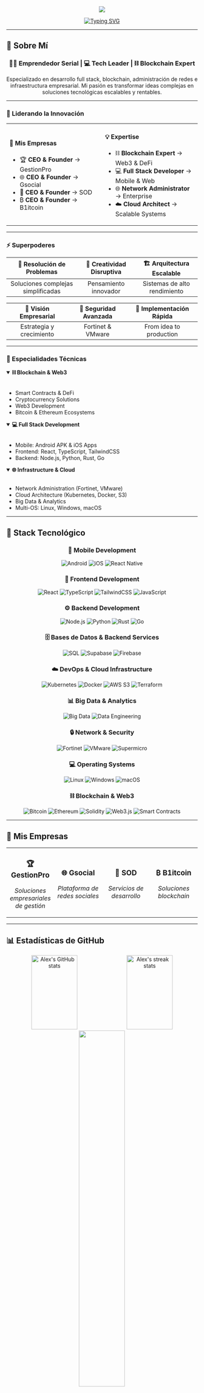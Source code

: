 <div align="center">
  <img src="https://capsule-render.vercel.app/api?type=waving&color=gradient&customColorList=6,11,20&height=180&section=header&text=¡Hola!%20Soy%20Alex%20👋&fontSize=42&fontAlignY=30&desc=Emprendedor%20|%20Full%20Stack%20Developer%20|%20Blockchain%20Expert%20|%20Network%20Administrator&descAlignY=51&descAlign=50"/>
</div>

<div align="center">
  
  [![Typing SVG](https://readme-typing-svg.demolab.com?font=Fira+Code&size=22&duration=3000&pause=1000&color=00D9FF&center=true&vCenter=true&multiline=false&repeat=true&width=600&lines=CEO+%26+Founder+@+GestionPro+💼;CEO+%26+Founder+@+Gsocial+🌐;CEO+%26+Founder+@+SOD+🚀;CEO+%26+Founder+@+B1itcoin+₿;Blockchain+Expert+%26+Web3+Developer+⛓️;Resolviendo+problemas+complejos+🧠;Creando+soluciones+innovadoras+✨)](https://git.io/typing-svg)
  
</div>

---

## 🚀 Sobre Mí

<div align="center">

### 👨‍💼 Emprendedor Serial | 💻 Tech Leader | ⛓️ Blockchain Expert

Especializado en desarrollo full stack, blockchain, administración de redes e infraestructura empresarial. Mi pasión es transformar ideas complejas en soluciones tecnológicas escalables y rentables.

</div>

---

### 💼 Liderando la Innovación

<table>
<tr>
<td width="50%">

#### 🏢 Mis Empresas

- 🏆 **CEO & Founder** → GestionPro
- 🌐 **CEO & Founder** → Gsocial  
- 🚀 **CEO & Founder** → SOD
- ₿ **CEO & Founder** → B1itcoin

</td>
<td width="50%">

#### 💡 Expertise

- ⛓️ **Blockchain Expert** → Web3 & DeFi
- 💻 **Full Stack Developer** → Mobile & Web
- 🌐 **Network Administrator** → Enterprise
- ☁️ **Cloud Architect** → Scalable Systems

</td>
</tr>
</table>

---

### ⚡ Superpoderes

<div align="center">

| 🧠 Resolución de Problemas | 🎨 Creatividad Disruptiva | 🏗️ Arquitectura Escalable |
|:-------------------------:|:------------------------:|:-------------------------:|
| Soluciones complejas simplificadas | Pensamiento innovador | Sistemas de alto rendimiento |

| 💼 Visión Empresarial | 🔐 Seguridad Avanzada | 🚀 Implementación Rápida |
|:-------------------:|:--------------------:|:----------------------:|
| Estrategia y crecimiento | Fortinet & VMware | From idea to production |

</div>

---

### 🎯 Especialidades Técnicas

<details open>
<summary><b>⛓️ Blockchain & Web3</b></summary>
<br>

- Smart Contracts & DeFi
- Cryptocurrency Solutions  
- Web3 Development
- Bitcoin & Ethereum Ecosystems

</details>

<details open>
<summary><b>💻 Full Stack Development</b></summary>
<br>

- Mobile: Android APK & iOS Apps
- Frontend: React, TypeScript, TailwindCSS
- Backend: Node.js, Python, Rust, Go

</details>

<details open>
<summary><b>🌐 Infrastructure & Cloud</b></summary>
<br>

- Network Administration (Fortinet, VMware)
- Cloud Architecture (Kubernetes, Docker, S3)
- Big Data & Analytics
- Multi-OS: Linux, Windows, macOS

</details>

---

## 💼 Stack Tecnológico

<div align="center">

### 📱 Mobile Development
![Android](https://img.shields.io/badge/Android_APK-3DDC84?style=for-the-badge&logo=android&logoColor=white)
![iOS](https://img.shields.io/badge/iOS_Apps-000000?style=for-the-badge&logo=ios&logoColor=white)
![React Native](https://img.shields.io/badge/React_Native-20232A?style=for-the-badge&logo=react&logoColor=61DAFB)

### 🎨 Frontend Development
![React](https://img.shields.io/badge/React-20232A?style=for-the-badge&logo=react&logoColor=61DAFB)
![TypeScript](https://img.shields.io/badge/TypeScript-007ACC?style=for-the-badge&logo=typescript&logoColor=white)
![TailwindCSS](https://img.shields.io/badge/Tailwind_CSS-38B2AC?style=for-the-badge&logo=tailwind-css&logoColor=white)
![JavaScript](https://img.shields.io/badge/JavaScript-F7DF1E?style=for-the-badge&logo=javascript&logoColor=black)

### ⚙️ Backend Development
![Node.js](https://img.shields.io/badge/Node.js-43853D?style=for-the-badge&logo=node.js&logoColor=white)
![Python](https://img.shields.io/badge/Python-3776AB?style=for-the-badge&logo=python&logoColor=white)
![Rust](https://img.shields.io/badge/Rust-000000?style=for-the-badge&logo=rust&logoColor=white)
![Go](https://img.shields.io/badge/Go-00ADD8?style=for-the-badge&logo=go&logoColor=white)

### 🗄️ Bases de Datos & Backend Services
![SQL](https://img.shields.io/badge/SQL-4479A1?style=for-the-badge&logo=postgresql&logoColor=white)
![Supabase](https://img.shields.io/badge/Supabase-3ECF8E?style=for-the-badge&logo=supabase&logoColor=white)
![Firebase](https://img.shields.io/badge/Firebase-FFCA28?style=for-the-badge&logo=firebase&logoColor=black)

### ☁️ DevOps & Cloud Infrastructure
![Kubernetes](https://img.shields.io/badge/Kubernetes-326CE5?style=for-the-badge&logo=kubernetes&logoColor=white)
![Docker](https://img.shields.io/badge/Docker-2496ED?style=for-the-badge&logo=docker&logoColor=white)
![AWS S3](https://img.shields.io/badge/AWS_S3-569A31?style=for-the-badge&logo=amazon-s3&logoColor=white)
![Terraform](https://img.shields.io/badge/Terraform_HCL-7B42BC?style=for-the-badge&logo=terraform&logoColor=white)

### 📊 Big Data & Analytics
![Big Data](https://img.shields.io/badge/Big_Data-FF6F00?style=for-the-badge&logo=apache-spark&logoColor=white)
![Data Engineering](https://img.shields.io/badge/Data_Engineering-4285F4?style=for-the-badge&logo=google-cloud&logoColor=white)

### 🔒 Network & Security
![Fortinet](https://img.shields.io/badge/Fortinet-EE3124?style=for-the-badge&logo=fortinet&logoColor=white)
![VMware](https://img.shields.io/badge/VMware-607078?style=for-the-badge&logo=vmware&logoColor=white)
![Supermicro](https://img.shields.io/badge/Supermicro-00A3E0?style=for-the-badge&logo=supermicro&logoColor=white)

### 💻 Operating Systems
![Linux](https://img.shields.io/badge/Linux-FCC624?style=for-the-badge&logo=linux&logoColor=black)
![Windows](https://img.shields.io/badge/Windows-0078D6?style=for-the-badge&logo=windows&logoColor=white)
![macOS](https://img.shields.io/badge/macOS-000000?style=for-the-badge&logo=apple&logoColor=white)

### ⛓️ Blockchain & Web3
![Bitcoin](https://img.shields.io/badge/Bitcoin-F7931A?style=for-the-badge&logo=bitcoin&logoColor=white)
![Ethereum](https://img.shields.io/badge/Ethereum-3C3C3D?style=for-the-badge&logo=ethereum&logoColor=white)
![Solidity](https://img.shields.io/badge/Solidity-363636?style=for-the-badge&logo=solidity&logoColor=white)
![Web3.js](https://img.shields.io/badge/Web3.js-F16822?style=for-the-badge&logo=web3.js&logoColor=white)
![Smart Contracts](https://img.shields.io/badge/Smart_Contracts-121D33?style=for-the-badge&logo=ethereum&logoColor=white)

</div>

---

## 🏢 Mis Empresas

<table align="center">
<tr>
<td align="center" width="25%">
<h3>🏆 GestionPro</h3>
<p><i>Soluciones empresariales de gestión</i></p>
</td>
<td align="center" width="25%">
<h3>🌐 Gsocial</h3>
<p><i>Plataforma de redes sociales</i></p>
</td>
<td align="center" width="25%">
<h3>🚀 SOD</h3>
<p><i>Servicios de desarrollo</i></p>
</td>
<td align="center" width="25%">
<h3>₿ B1itcoin</h3>
<p><i>Soluciones blockchain</i></p>
</td>
</tr>
</table>

---

## 📊 Estadísticas de GitHub

<div align="center">
  <img width="49%" height="195px" src="https://github-readme-stats.vercel.app/api?username=Saezzz04&show_icons=true&count_private=true&hide_border=true&title_color=00D9FF&icon_color=00D9FF&text_color=c9d1d9&bg_color=0d1117" alt="Alex's GitHub stats" /> 
  
  <img width="49%" height="195px" src="https://github-readme-streak-stats.herokuapp.com/?user=Saezzz04&theme=dark&hide_border=true&background=0D1117&stroke=0000&ring=00D9FF&fire=00D9FF&currStreakLabel=00D9FF" alt="Alex's streak stats" />
</div>

<div align="center">
  <img width="49%" src="https://github-readme-stats.vercel.app/api/top-langs/?username=Saezzz04&layout=compact&hide_border=true&title_color=00D9FF&text_color=c9d1d9&bg_color=0d1117&langs_count=8" />
</div>

---

## 🏆 Trofeos de GitHub

<div align="center">
  <img src="https://github-profile-trophy.vercel.app/?username=Saezzz04&theme=discord&no-frame=true&no-bg=true&margin-w=4&column=7" alt="GitHub Trophies" />
</div>

---

## 📈 Gráfico de Contribuciones

<div align="center">
  <img src="https://github-readme-activity-graph.vercel.app/graph?username=Saezzz04&bg_color=0d1117&color=00D9FF&line=00D9FF&point=FFFFFF&hide_border=true" alt="Contribution Graph" />
</div>

---

## 🎯 Proyectos Destacados

<div align="center">

[![Readme Card](https://github-readme-stats.vercel.app/api/pin/?username=Saezzz04&repo=NOMBRE_PROYECTO_1&theme=dark&hide_border=true&bg_color=0d1117&title_color=00D9FF&icon_color=00D9FF)](https://github.com/Saezzz04/NOMBRE_PROYECTO_1)
[![Readme Card](https://github-readme-stats.vercel.app/api/pin/?username=Saezzz04&repo=NOMBRE_PROYECTO_2&theme=dark&hide_border=true&bg_color=0d1117&title_color=00D9FF&icon_color=00D9FF)](https://github.com/Saezzz04/NOMBRE_PROYECTO_2)

</div>

---

## 📫 Conecta Conmigo

<div align="center">
  
[![LinkedIn](https://img.shields.io/badge/LinkedIn-0077B5?style=for-the-badge&logo=linkedin&logoColor=white)](https://linkedin.com/in/TU_LINKEDIN)
[![Twitter](https://img.shields.io/badge/Twitter-1DA1F2?style=for-the-badge&logo=twitter&logoColor=white)](https://twitter.com/TU_TWITTER)
[![Portfolio](https://img.shields.io/badge/Portfolio-FF5722?style=for-the-badge&logo=google-chrome&logoColor=white)](https://tu-portfolio.com)
[![Email](https://img.shields.io/badge/Email-D14836?style=for-the-badge&logo=gmail&logoColor=white)](mailto:tu-email@gmail.com)
[![Discord](https://img.shields.io/badge/Discord-7289DA?style=for-the-badge&logo=discord&logoColor=white)](https://discord.gg/TU_DISCORD)

</div>

---

## 🎮 Más Allá del Código

<div align="center">

### 💡 Filosofía de Trabajo

> "La creatividad es la inteligencia divirtiéndose. Los grandes problemas requieren grandes soluciones, y las grandes soluciones nacen de mentes que se atreven a pensar diferente."

### 🧠 Mis Fortalezas

```plaintext
✨ Resolución de problemas complejos      🎨 Creatividad disruptiva
🏗️  Arquitectura de sistemas escalables    💼 Visión empresarial
🔧 Stack completo (Mobile to Cloud)       🌐 Administración de redes
⛓️  Blockchain & Web3 Expert              ₿  Cryptocurrency Solutions
```

</div>

---

<div align="center">
  
**"Transformando ideas en empresas, código en soluciones"** ✨

⭐ De [Alex](https://github.com/Saezzz04) - CEO, Founder, Blockchain Expert & Full Stack Developer

</div>
